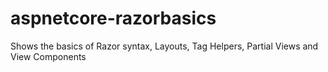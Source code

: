 # aspnetcore-razorbasics
Shows the basics of Razor syntax, Layouts, Tag Helpers, Partial Views and View Components
